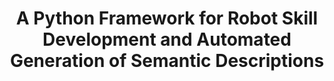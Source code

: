 ---
layout: default
title: A Python Framework for Robot Skill Development and Automated Generation of Semantic Descriptions
authors: Vieira da Silva, Luis Miguel; Köcher, Aljosha; Topalis, Philipp; Fay, Alexander
publication: 2023 IEEE 28th International Conference on Emerging Technologies and Factory Automation (ETFA)
year: 2023
doi: 10.1109/ETFA54631.2023.10275347
---